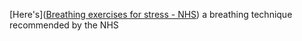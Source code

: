 [Here's]([Breathing exercises for stress - NHS](https://www.nhs.uk/mental-health/self-help/guides-tools-and-activities/breathing-exercises-for-stress/)) a breathing technique recommended by the NHS